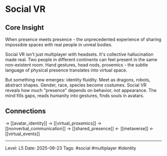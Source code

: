 # Social VR

## Core Insight
When presence meets presence - the unprecedented experience of sharing impossible spaces with real people in unreal bodies.

Social VR isn't just multiplayer with headsets. It's collective hallucination made real. Two people in different continents can feel present in the same non-existent room. Hand gestures, head nods, proxemics - the subtle language of physical presence translates into virtual space.

But something new emerges: identity fluidity. Meet as dragons, robots, abstract shapes. Gender, race, species become costumes. Social VR reveals how much "presence" depends on behavior, not appearance. The mind fills gaps, reads humanity into gestures, finds souls in avatars.

## Connections
→ [[avatar_identity]]
→ [[virtual_proxemics]]
→ [[nonverbal_communication]]
→ [[shared_presence]]
← [[metaverse]]
← [[virtual_events]]

---
Level: L5
Date: 2025-06-23
Tags: #social #multiplayer #identity